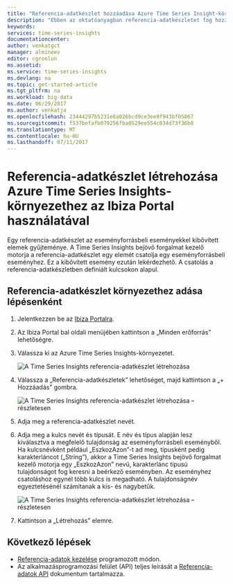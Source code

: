 ```yaml
---
title: "Referencia-adatkészlet hozzáadása Azure Time Series Insight-környezethez | Microsoft Docs"
description: "Ebben az oktatóanyagban referencia-adatkészletet fog hozzáadni az Azure Time Series Insights-környezetéhez"
keywords: 
services: time-series-insights
documentationcenter: 
author: venkatgct
manager: almineev
editor: cgronlun
ms.assetid: 
ms.service: time-series-insights
ms.devlang: na
ms.topic: get-started-article
ms.tgt_pltfrm: na
ms.workload: big-data
ms.date: 06/29/2017
ms.author: venkatja
ms.openlocfilehash: 23444297b5231e6a026bcd9ce3ee9f943bf05867
ms.sourcegitcommit: f537befafb079256fba0529ee554c034d73f36b0
ms.translationtype: MT
ms.contentlocale: hu-HU
ms.lasthandoff: 07/11/2017
---
```

# <a name="create-a-reference-data-set-for-your-time-series-insights-environment-using-the-ibiza-portal"></a>Referencia-adatkészlet létrehozása Azure Time Series Insights-környezethez az Ibiza Portal használatával

Egy referencia-adatkészlet az eseményforrásbeli eseményekkel kibővített elemek gyűjteménye. A Time Series Insights bejövő forgalmat kezelő motorja a referencia-adatkészlet egy elemét csatolja egy eseményforrásbeli eseményhez. Ez a kibővített esemény ezután lekérdezhető. A csatolás a referencia-adatkészletben definiált kulcsokon alapul.

## <a name="steps-to-add-a-reference-data-set-to-your-environment"></a>Referencia-adatkészlet környezethez adása lépésenként

1. Jelentkezzen be az [Ibiza Portalra](https://portal.azure.com).
2. Az Ibiza Portal bal oldali menüjében kattintson a „Minden erőforrás” lehetőségre.
3. Válassza ki az Azure Time Series Insights-környezetet.

    ![A Time Series Insights referencia-adatkészlet létrehozása](media/add-reference-data-set/getstarted-create-reference-data-set-1.png)

4. Válassza a „Referencia-adatkészletek” lehetőséget, majd kattintson a „+ Hozzáadás” gombra.

    ![A Time Series Insights referencia-adatkészlet létrehozása – részletesen](media/add-reference-data-set/getstarted-create-reference-data-set-2.png)

5. Adja meg a referencia-adatkészlet nevét.
6. Adja meg a kulcs nevét és típusát. E név és típus alapján lesz kiválasztva a megfelelő tulajdonság az eseményforrásbeli eseményből. Ha kulcsnévként például „EszkozAzon”-t ad meg, típusként pedig karakterláncot („String”), akkor a Time Series Insights bejövő forgalmat kezelő motorja egy „EszkozAzon” nevű, karakterlánc típusú tulajdonságot fog keresni a beérkező eseményben. Az eseményhez csatoláshoz egynél több kulcs is megadható. A tulajdonságnév egyeztetésénél számítanak a kis- és nagybetűk.

     ![A Time Series Insights referencia-adatkészlet létrehozása – részletesen](media/add-reference-data-set/getstarted-create-reference-data-set-3.png)

7. Kattintson a „Létrehozás” elemre.

## <a name="next-steps"></a>Következő lépések

* [Referencia-adatok kezelése](time-series-insights-manage-reference-data-csharp.md) programozott módon.
* Az alkalmazásprogramozási felület (API) teljes leírását a [Referencia-adatok API](/rest/api/time-series-insights/time-series-insights-reference-reference-data-api) dokumentum tartalmazza.